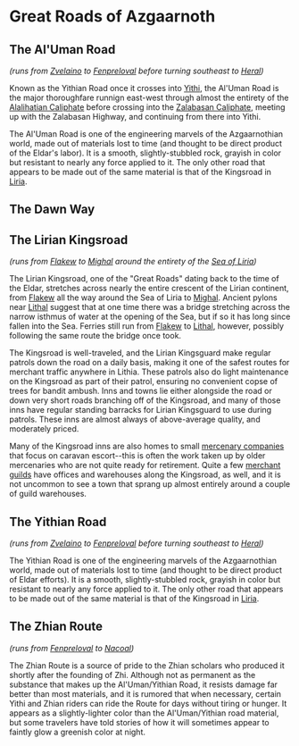 # Great Roads of Azgaarnoth

## The Al'Uman Road
*(runs from [Zvelaino](../Cities/Zvelaino.md) to [Fenpreloval](../Cities/Fenpreloval.md) before turning southeast to [Heral](../Cities/Heral.md))*

Known as the Yithian Road once it crosses into [Yithi](../Nations/Yithi.md), the Al'Uman Road is the major thoroughfare runnign east-west through almost the entirety of the [Alalihatian Caliphate](../Nations/Alalihat.md) before crossing into the [Zalabasan Caliphate](../Nations/Zabalasa.md), meeting up with the Zalabasan Highway, and continuing from there into Yithi.

The Al'Uman Road is one of the engineering marvels of the Azgaarnothian world, made out of materials lost to time (and thought to be direct product of the Eldar's labor). It is a smooth, slightly-stubbled rock, grayish in color but resistant to nearly any force applied to it. The only other road that appears to be made out of the same material is that of the Kingsroad in [Liria](../Nations/Liria.md).

## The Dawn Way

## The Lirian Kingsroad
*(runs from [Flakew](../Cities/Flakew.md) to [Mighal](../Cities/Mighal.md) around the entirety of the [Sea of Liria](SeaOfLiria.md))*

The Lirian Kingsroad, one of the "Great Roads" dating back to the time of the Eldar, stretches across nearly the entire crescent of the Lirian continent, from [Flakew](../Cities/Flakew.md) all the way around the Sea of Liria to [Mighal](../Cities/Mighal.md). Ancient pylons near [Lithal](../Cities/Lithal.md) suggest that at one time there was a bridge stretching across the narrow isthmus of water at the opening of the Sea, but if so it has long since fallen into the Sea. Ferries still run from [Flakew](../Cities/Flakew.md) to [Lithal](../Cities/Lithal.md), however, possibly following the same route the bridge once took.

The Kingsroad is well-traveled, and the Lirian Kingsguard make regular patrols down the road on a daily basis, making it one of the safest routes for merchant traffic anywhere in Lithia. These patrols also do light maintenance on the Kingsroad as part of their patrol, ensuring no convenient copse of trees for bandit ambush. Inns and towns lie either alongside the road or down very short roads branching off of the Kingsroad, and many of those inns have regular standing barracks for Lirian Kingsguard to use during patrols. These inns are almost always of above-average quality, and moderately priced.

Many of the Kingsroad inns are also homes to small [mercenary companies](../Organizations/MercCompanies/index.md) that focus on caravan escort--this is often the work taken up by older mercenaries who are not quite ready for retirement. Quite a few [merchant guilds](../Organizations/MerchantGuilds/index.md) have offices and warehouses along the Kingsroad, as well, and it is not uncommon to see a town that sprang up almost entirely around a couple of guild warehouses.

## The Yithian Road
*(runs from [Zvelaino](../Cities/Zvelaino.md) to [Fenpreloval](../Cities/Fenpreloval.md) before turning southeast to [Heral](../Cities/Heral.md))*

The Yithian Road is one of the engineering marvels of the Azgaarnothian world, made out of materials lost to time (and thought to be direct product of Eldar efforts). It is a smooth, slightly-stubbled rock, grayish in color but resistant to nearly any force applied to it. The only other road that appears to be made out of the same material is that of the Kingsroad in [Liria](../Nations/Liria.md).

## The Zhian Route
*(runs from [Fenpreloval](../Cities/Fenpreloval.md) to [Nacoal](../Cities/Nacoal.md))*

The Zhian Route is a source of pride to the Zhian scholars who produced it shortly after the founding of Zhi. Although not as permanent as the substance that makes up the Al'Uman/Yithian Road, it resists damage far better than most materials, and it is rumored that when necessary, certain Yithi and Zhian riders can ride the Route for days without tiring or hunger. It appears as a slightly-lighter color than the Al'Uman/Yithian road material, but some travelers have told stories of how it will sometimes appear to faintly glow a greenish color at night.

